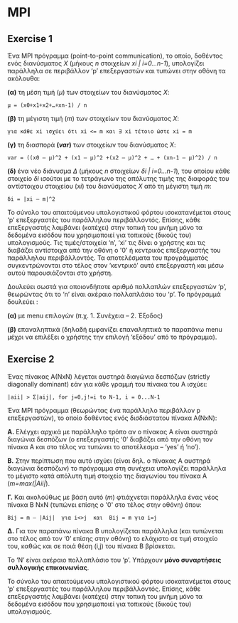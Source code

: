 # MPI 
## Exercise 1

Ένα MPI πρόγραμμα (point-to-point communication), το οποίο, δοθέντος ενός διανύσματος *X* (μήκους *n* στοιχείων *xi | i=0…n-1*), 
υπολογίζει παράλληλα σε περιβάλλον ‘p’ επεξεργαστών και τυπώνει στην οθόνη τα ακόλουθα:  

**(α)** τη μέση τιμή (*μ*) των στοιχείων του διανύσματος *X*:  

`μ = (x0+x1+x2+…+xn-1) / n`

**(β)** τη μέγιστη τιμή (*m*) των στοιχείων του διανύσματος *X*:  

`για κάθε xi ισχύει ότι xi <= m και ∃ xi τέτοιο ώστε xi = m`

**(γ)** τη διασπορά **(*var*)** των στοιχείων του διανύσματος *X*: 

`var = ((x0 – μ)^2 + (x1 – μ)^2 +(x2 – μ)^2 + … + (xn-1 – μ)^2) / n`

**(δ)** ένα νέο διάνυσμα *Δ* (μήκους *n* στοιχείων *δi | i=0…n-1*)*,* του οποίου κάθε στοιχείο *δi* ισούται με τo τετράγωνο της απόλυτης τιμής της διαφοράς του αντίστοιχου στοιχείου (*xi*) του διανύσματος *Χ* από τη μέγιστη τιμή *m*: 

`δi = |xi – m|^2`

Το σύνολο του απαιτούμενου υπολογιστικού φόρτου ισοκατανέμεται στους ‘p’ επεξεργαστές του παράλληλου περιβάλλοντός. Επίσης, κάθε επεξεργαστής λαμβάνει (κατέχει) στην τοπική του  μνήμη  μόνο  τα  δεδομένα  εισόδου  που  χρησιμοποιεί  για  τοπικούς  (δικούς  του) υπολογισμούς. Τις τιμές/στοιχεία ‘n’, ‘xi’ τις δίνει ο χρήστης και τις διαβάζει αντίστοιχα από την οθόνη ο '0' ή κεντρικός επεξεργαστής του παράλληλου περιβάλλοντός. Τα αποτελέσματα του προγράμματός συγκεντρώνονται στο τέλος στον ‘κεντρικό’ αυτό επεξεργαστή και μέσω αυτού παρουσιάζονται στο χρήστη. 

Δουλεύει σωστά για οποιονδήποτε αριθμό πολλαπλών επεξεργαστών ‘p’, θεωρώντας ότι το ‘n’ είναι ακέραιο πολλαπλάσιο του ‘p’. Το πρόγραμμά δουλεύει :

**(α)** με menu επιλογών (π.χ. 1. Συνέχεια – 2. Έξοδος) 

**(β)** επαναληπτικά (δηλαδή εμφανίζει επαναληπτικά το παραπάνω menu μέχρι να επιλέξει ο χρήστης την επιλογή ‘εξόδου’ από το πρόγραμμα). 

## Exercise 2

Ένας  πίνακας  Α(NxN)  λέγεται  αυστηρά  διαγώνια  δεσπόζων  (strictly  diagonally  dominant) εάν για κάθε γραμμή του πίνακα του Α ισχύει: 

`|aii| > Σ|aij|, for j=0,j!=i to N-1, i = 0...N-1`

Ένα MPI πρόγραμμα (θεωρώντας ένα παράλληλο  περιβάλλον  p  επεξεργαστών),  το  οποίο  δοθέντος  ενός  δισδιάστατου πίνακα Α(ΝxN): 

**Α.** Ελέγχει αρχικά με παράλληλο τρόπο αν ο πίνακας Α είναι αυστηρά διαγώνια δεσπόζων (ο επεξεργαστής ‘0’ διαβάζει από την οθόνη τον πίνακα Α και στο τέλος να τυπώνει το αποτέλεσμα – ‘yes’ ή ‘no’).  

**Β.**  Στην  περίπτωση  που  αυτό  ισχύει  (είναι  δηλ.  ο  πίνακας  Α  αυστηρά  διαγώνια δεσπόζων)  το  πρόγραμμα  στη  συνέχεια υπολογίζει παράλληλα  το μέγιστο κατά απόλυτη τιμή στοιχείο της διαγωνίου του πίνακα Α (*m=max(|Aii|*). 

**Γ.** Kαι ακολούθως με βάση αυτό (*m*) φτιάχνεται παράλληλα ένας νέος πίνακα Β ΝxN (τυπώνει επίσης ο '0' στο τέλος στην οθόνη) όπου:  

`Bij = m – |Aij|  για i<>j  και  Bij = m για i=j`

**Δ.** Για τον παραπάνω πίνακα Β υπολογίζεται παράλληλα (και τυπώνεται στο τέλος από τον ‘0’ επίσης στην οθόνη) το ελάχιστο σε τιμή στοιχείο του, καθώς και σε ποιά θέση (i,j) του πίνακα Β βρίσκεται.  

Το  ‘N’  είναι  ακέραιο  πολλαπλάσιο  του  ‘p’. Υπάρχουν **μόνο συναρτήσεις συλλογικής επικοινωνίας**.  

Το σύνολο του απαιτούμενου υπολογιστικού φόρτου ισοκατανέμεται στους  ‘p’  επεξεργαστές  του  παράλληλου  περιβάλλοντός. Επίσης, κάθε επεξεργαστής λαμβάνει (κατέχει) στην τοπική του μνήμη μόνο τα δεδομένα εισόδου που χρησιμοποιεί για τοπικούς (δικούς του) υπολογισμούς. 
